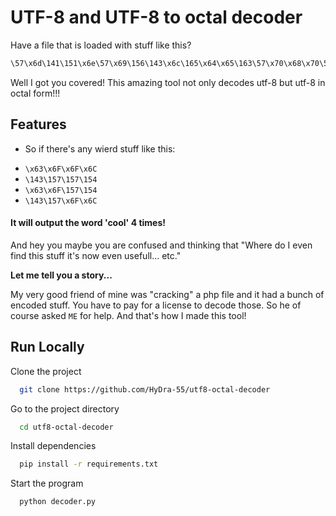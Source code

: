 
# UTF-8 and UTF-8 to octal decoder

Have a file that is loaded with stuff like this?

```css
\57\x6d\141\151\x6e\57\x69\156\143\x6c\165\x64\x65\163\57\x70\x68\x70\57\141\160\x70\56\160\150\x70
```

Well I got you covered! 
This amazing tool not only decodes utf-8 but utf-8 in octal form!!!


## Features

- So if there's any wierd stuff like this:
+ `\x63\x6F\x6F\x6C`
+ `\143\157\157\154`
+ `\x63\x6F\157\154`
+ `\143\157\x6F\x6C`

#### It will output the word 'cool' 4 times!

And hey you maybe you are confused and thinking that "Where do I even find this stuff it's now even usefull... etc."

**Let me tell you a story...**

My very good friend of mine was "cracking" a php file and it had a bunch of encoded stuff. You have to pay for a license to decode those. So he of course asked `ME` for help. And that's how I made this tool!
## Run Locally

Clone the project

```bash
  git clone https://github.com/HyDra-55/utf8-octal-decoder
```

Go to the project directory

```bash
  cd utf8-octal-decoder
```

Install dependencies

```bash
  pip install -r requirements.txt
```

Start the program

```bash
  python decoder.py
```

